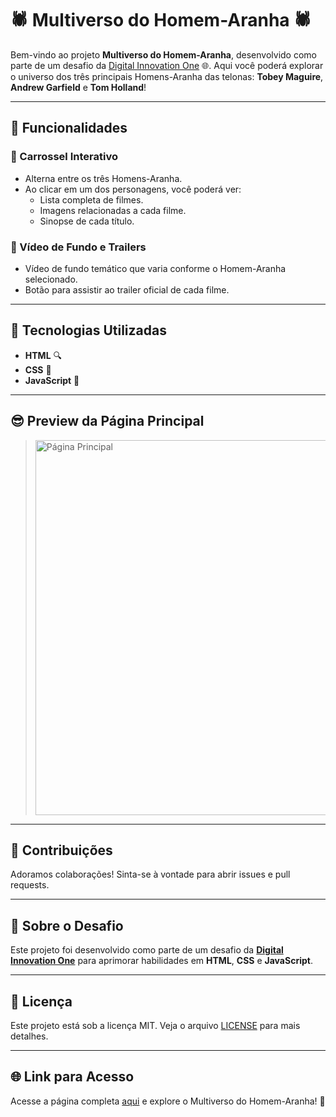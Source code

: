# 🕷️ Multiverso do Homem-Aranha 🕷️

Bem-vindo ao projeto **Multiverso do Homem-Aranha**, desenvolvido como parte de um desafio da [Digital Innovation One](https://www.dio.me/) 🌐. Aqui você poderá explorar o universo dos três principais Homens-Aranha das telonas: **Tobey Maguire**, **Andrew Garfield** e **Tom Holland**!

---

## 🔄 Funcionalidades

### 🔸 Carrossel Interativo
- Alterna entre os três Homens-Aranha.
- Ao clicar em um dos personagens, você poderá ver:
  - Lista completa de filmes.
  - Imagens relacionadas a cada filme.
  - Sinopse de cada título.

### 🎥 Vídeo de Fundo e Trailers
- Vídeo de fundo temático que varia conforme o Homem-Aranha selecionado.
- Botão para assistir ao trailer oficial de cada filme.

---

## 🚀 Tecnologias Utilizadas

- **HTML** 🔍
- **CSS** 🎨
- **JavaScript** 🫠

---

## 😎 Preview da Página Principal

> <img src="https://github.com/user-attachments/assets/356adfb5-0b03-41d8-a320-d9f03b16220a" alt="Página Principal" width="600">



---

## 🙏 Contribuições

Adoramos colaborações! Sinta-se à vontade para abrir issues e pull requests.

---

## 🔹 Sobre o Desafio

Este projeto foi desenvolvido como parte de um desafio da **[Digital Innovation One](https://www.dio.me/)** para aprimorar habilidades em **HTML**, **CSS** e **JavaScript**.

---

## 📝 Licença

Este projeto está sob a licença MIT. Veja o arquivo [LICENSE](LICENSE) para mais detalhes.

---

## 🌐 Link para Acesso

Acesse a página completa [aqui](https://seuusuario.github.io/multiverso-spiderman/) e explore o Multiverso do Homem-Aranha! 🚀
